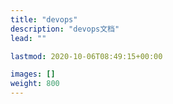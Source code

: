 ```yaml
---
title: "devops"
description: "devops文档"
lead: ""

lastmod: 2020-10-06T08:49:15+00:00

images: []
weight: 800
---
```

